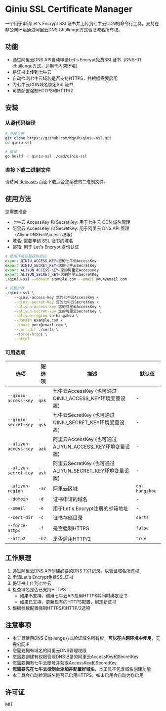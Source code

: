 # Qiniu SSL Certificate Manager

一个用于申请Let's Encrypt SSL证书并上传到七牛云CDN的命令行工具。支持在非公网环境通过阿里云DNS Challenge方式验证域名所有权。

## 功能

- 通过阿里云DNS API自动申请Let's Encrypt免费SSL证书（DNS-01 challenge方式，适用于内网环境）
- 将证书上传到七牛云
- 自动检测七牛云域名是否支持HTTPS，并根据需要启用
- 为七牛云CDN域名绑定SSL证书
- 可选配置强制HTTPS和HTTP/2

## 安装

### 从源代码编译

```bash
# 克隆仓库
git clone https://github.com/WqyJh/qiniu-ssl.git
cd qiniu-ssl

# 编译
go build -o qiniu-ssl ./cmd/qiniu-ssl
```

### 直接下载二进制文件

请访问 [Releases](https://github.com/WqyJh/qiniu-ssl/releases) 页面下载适合您系统的二进制文件。

## 使用方法

您需要准备

- 七牛云 AccessKey 和 SecretKey: 用于七牛云 CDN 域名管理
- 阿里云 AccessKey 和 SecretKey: 用于阿里云 DNS API 管理（AliyunDNSFullAccess 权限）
- 域名: 需要申请 SSL 证书的域名
- 邮箱: 用于 Let's Encrypt 身份认证

```bash
# 使用环境变量提供密钥
export QINIU_ACCESS_KEY=您的七牛云AccessKey
export QINIU_SECRET_KEY=您的七牛云SecretKey
export ALIYUN_ACCESS_KEY=您的阿里云AccessKey
export ALIYUN_SECRET_KEY=您的阿里云SecretKey
./qiniu-ssl --domain example.com --email your@email.com

# 完整参数
./qiniu-ssl \ 
    --qiniu-access-key 您的七牛云AccessKey \
    --qiniu-secret-key 您的七牛云SecretKey \
    --aliyun-access-key 您的阿里云AccessKey \
    --aliyun-secret-key 您的阿里云SecretKey \
    --aliyun-region cn-hangzhou \
    --domain example.com \
    --email your@email.com \
    --cert-dir ./certs \
    --force-https \
    --http2
```

### 可用选项

| 选项 | 短选项 | 描述 | 默认值 |
|------|------|------|------|
| `--qiniu-access-key` | `-qak` | 七牛云AccessKey (也可通过QINIU_ACCESS_KEY环境变量设置) | - |
| `--qiniu-secret-key` | `-qsk` | 七牛云SecretKey (也可通过QINIU_SECRET_KEY环境变量设置) | - |
| `--aliyun-access-key` | `-aak` | 阿里云AccessKey (也可通过ALIYUN_ACCESS_KEY环境变量设置) | - |
| `--aliyun-secret-key` | `-ask` | 阿里云SecretKey (也可通过ALIYUN_SECRET_KEY环境变量设置) | - |
| `--aliyun-region` | `-ar` | 阿里云区域 | `cn-hangzhou` |
| `--domain` | `-d` | 证书申请的域名 | - |
| `--email` | `-e` | 用于Let's Encrypt注册的邮箱地址 | - |
| `--cert-dir` | `-c` | 证书存储目录 | `certs` |
| `--force-https` | `-f` | 是否强制HTTPS | `false` |
| `--http2` | `-h2` | 是否启用HTTP/2 | `true` |

## 工作原理

1. 通过阿里云DNS API创建必要的DNS TXT记录，以验证域名所有权
2. 申请Let's Encrypt免费SSL证书
3. 将证书上传到七牛云
4. 检查域名是否已支持HTTPS：
   - 如果不支持，调用七牛云API启用HTTPS并同时绑定证书
   - 如果已支持，更新现有的HTTPS配置，绑定新证书
5. 根据参数配置强制HTTPS和HTTP/2选项

## 注意事项

- 本工具使用DNS Challenge方式验证域名所有权，**可以在内网环境中使用**，无需公网IP
- 您需要拥有域名的阿里云DNS管理权限
- 您需要创建有权限管理DNS记录的阿里云AccessKey和SecretKey
- 您需要拥有七牛云账号并获取AccessKey和SecretKey
- **您需要先在七牛云控制台添加并配置好域名**，本工具不包含域名创建功能
- 本工具会自动检测域名是否已启用HTTPS，如未启用会自动为您启用

## 许可证

MIT 